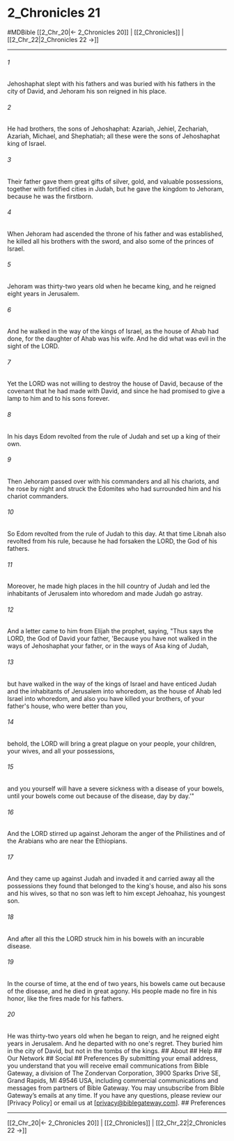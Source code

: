 # 2_Chronicles 21
#MDBible
[[2_Chr_20|← 2_Chronicles 20]] | [[2_Chronicles]] | [[2_Chr_22|2_Chronicles 22 →]]

***


###### 1 
Jehoshaphat slept with his fathers and was buried with his fathers in the city of David, and Jehoram his son reigned in his place. 

###### 2 
He had brothers, the sons of Jehoshaphat: Azariah, Jehiel, Zechariah, Azariah, Michael, and Shephatiah; all these were the sons of Jehoshaphat king of Israel. 

###### 3 
Their father gave them great gifts of silver, gold, and valuable possessions, together with fortified cities in Judah, but he gave the kingdom to Jehoram, because he was the firstborn. 

###### 4 
When Jehoram had ascended the throne of his father and was established, he killed all his brothers with the sword, and also some of the princes of Israel. 

###### 5 
Jehoram was thirty-two years old when he became king, and he reigned eight years in Jerusalem. 

###### 6 
And he walked in the way of the kings of Israel, as the house of Ahab had done, for the daughter of Ahab was his wife. And he did what was evil in the sight of the LORD. 

###### 7 
Yet the LORD was not willing to destroy the house of David, because of the covenant that he had made with David, and since he had promised to give a lamp to him and to his sons forever. 

###### 8 
In his days Edom revolted from the rule of Judah and set up a king of their own. 

###### 9 
Then Jehoram passed over with his commanders and all his chariots, and he rose by night and struck the Edomites who had surrounded him and his chariot commanders. 

###### 10 
So Edom revolted from the rule of Judah to this day. At that time Libnah also revolted from his rule, because he had forsaken the LORD, the God of his fathers. 

###### 11 
Moreover, he made high places in the hill country of Judah and led the inhabitants of Jerusalem into whoredom and made Judah go astray. 

###### 12 
And a letter came to him from Elijah the prophet, saying, "Thus says the LORD, the God of David your father, 'Because you have not walked in the ways of Jehoshaphat your father, or in the ways of Asa king of Judah, 

###### 13 
but have walked in the way of the kings of Israel and have enticed Judah and the inhabitants of Jerusalem into whoredom, as the house of Ahab led Israel into whoredom, and also you have killed your brothers, of your father's house, who were better than you, 

###### 14 
behold, the LORD will bring a great plague on your people, your children, your wives, and all your possessions, 

###### 15 
and you yourself will have a severe sickness with a disease of your bowels, until your bowels come out because of the disease, day by day.'" 

###### 16 
And the LORD stirred up against Jehoram the anger of the Philistines and of the Arabians who are near the Ethiopians. 

###### 17 
And they came up against Judah and invaded it and carried away all the possessions they found that belonged to the king's house, and also his sons and his wives, so that no son was left to him except Jehoahaz, his youngest son. 

###### 18 
And after all this the LORD struck him in his bowels with an incurable disease. 

###### 19 
In the course of time, at the end of two years, his bowels came out because of the disease, and he died in great agony. His people made no fire in his honor, like the fires made for his fathers. 

###### 20 
He was thirty-two years old when he began to reign, and he reigned eight years in Jerusalem. And he departed with no one's regret. They buried him in the city of David, but not in the tombs of the kings. ## About ## Help ## Our Network ## Social ## Preferences By submitting your email address, you understand that you will receive email communications from Bible Gateway, a division of The Zondervan Corporation, 3900 Sparks Drive SE, Grand Rapids, MI 49546 USA, including commercial communications and messages from partners of Bible Gateway. You may unsubscribe from Bible Gateway&rsquo;s emails at any time. If you have any questions, please review our [Privacy Policy] or email us at [privacy@biblegateway.com]. ## Preferences

***

[[2_Chr_20|← 2_Chronicles 20]] | [[2_Chronicles]] | [[2_Chr_22|2_Chronicles 22 →]]
